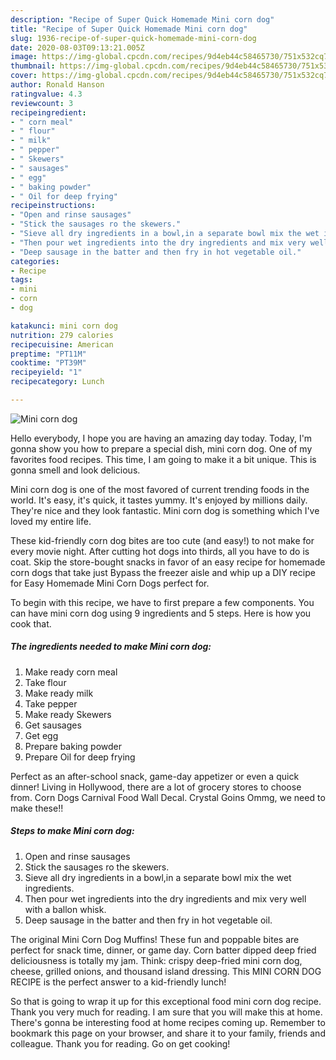 ```yaml
---
description: "Recipe of Super Quick Homemade Mini corn dog"
title: "Recipe of Super Quick Homemade Mini corn dog"
slug: 1936-recipe-of-super-quick-homemade-mini-corn-dog
date: 2020-08-03T09:13:21.005Z
image: https://img-global.cpcdn.com/recipes/9d4eb44c58465730/751x532cq70/mini-corn-dog-recipe-main-photo.jpg
thumbnail: https://img-global.cpcdn.com/recipes/9d4eb44c58465730/751x532cq70/mini-corn-dog-recipe-main-photo.jpg
cover: https://img-global.cpcdn.com/recipes/9d4eb44c58465730/751x532cq70/mini-corn-dog-recipe-main-photo.jpg
author: Ronald Hanson
ratingvalue: 4.3
reviewcount: 3
recipeingredient:
- " corn meal"
- " flour"
- " milk"
- " pepper"
- " Skewers"
- " sausages"
- " egg"
- " baking powder"
- " Oil for deep frying"
recipeinstructions:
- "Open and rinse sausages"
- "Stick the sausages ro the skewers."
- "Sieve all dry ingredients in a bowl,in a separate bowl mix the wet ingredients."
- "Then pour wet ingredients into the dry ingredients and mix very well with a ballon whisk."
- "Deep sausage in the batter and then fry in hot vegetable oil."
categories:
- Recipe
tags:
- mini
- corn
- dog

katakunci: mini corn dog 
nutrition: 279 calories
recipecuisine: American
preptime: "PT11M"
cooktime: "PT39M"
recipeyield: "1"
recipecategory: Lunch

---
```



![Mini corn dog](https://img-global.cpcdn.com/recipes/9d4eb44c58465730/751x532cq70/mini-corn-dog-recipe-main-photo.jpg)

Hello everybody, I hope you are having an amazing day today. Today, I'm gonna show you how to prepare a special dish, mini corn dog. One of my favorites food recipes. This time, I am going to make it a bit unique. This is gonna smell and look delicious.

Mini corn dog is one of the most favored of current trending foods in the world. It's easy, it's quick, it tastes yummy. It's enjoyed by millions daily. They're nice and they look fantastic. Mini corn dog is something which I've loved my entire life.

These kid-friendly corn dog bites are too cute (and easy!) to not make for every movie night. After cutting hot dogs into thirds, all you have to do is coat. Skip the store-bought snacks in favor of an easy recipe for homemade corn dogs that take just Bypass the freezer aisle and whip up a DIY recipe for Easy Homemade Mini Corn Dogs perfect for.


To begin with this recipe, we have to first prepare a few components. You can have mini corn dog using 9 ingredients and 5 steps. Here is how you cook that.

<!--inarticleads1-->

##### The ingredients needed to make Mini corn dog:

1. Make ready  corn meal
1. Take  flour
1. Make ready  milk
1. Take  pepper
1. Make ready  Skewers
1. Get  sausages
1. Get  egg
1. Prepare  baking powder
1. Prepare  Oil for deep frying


Perfect as an after-school snack, game-day appetizer or even a quick dinner! Living in Hollywood, there are a lot of grocery stores to choose from. Corn Dogs Carnival Food Wall Decal. Crystal Goins Ommg, we need to make these!! 

<!--inarticleads2-->

##### Steps to make Mini corn dog:

1. Open and rinse sausages
1. Stick the sausages ro the skewers.
1. Sieve all dry ingredients in a bowl,in a separate bowl mix the wet ingredients.
1. Then pour wet ingredients into the dry ingredients and mix very well with a ballon whisk.
1. Deep sausage in the batter and then fry in hot vegetable oil.


The original Mini Corn Dog Muffins! These fun and poppable bites are perfect for snack time, dinner, or game day. Corn batter dipped deep fried deliciousness is totally my jam. Think: crispy deep-fried mini corn dog, cheese, grilled onions, and thousand island dressing. This MINI CORN DOG RECIPE is the perfect answer to a kid-friendly lunch! 

So that is going to wrap it up for this exceptional food mini corn dog recipe. Thank you very much for reading. I am sure that you will make this at home. There's gonna be interesting food at home recipes coming up. Remember to bookmark this page on your browser, and share it to your family, friends and colleague. Thank you for reading. Go on get cooking!
